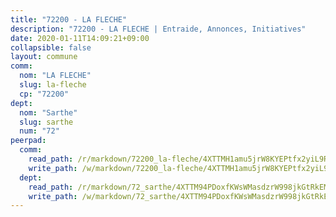 ```yaml
---
title: "72200 - LA FLECHE"
description: "72200 - LA FLECHE | Entraide, Annonces, Initiatives"
date: 2020-01-11T14:09:21+09:00
collapsible: false
layout: commune
comm:
  nom: "LA FLECHE"
  slug: la-fleche
  cp: "72200"
dept:
  nom: "Sarthe"
  slug: sarthe
  num: "72"
peerpad:
  comm:
    read_path: /r/markdown/72200_la-fleche/4XTTMH1amu5jrW8KYEPtfx2yiL9R3EExXni4AmHY7JPE56eHx
    write_path: /w/markdown/72200_la-fleche/4XTTMH1amu5jrW8KYEPtfx2yiL9R3EExXni4AmHY7JPE56eHx-K3TgULhTtEanDR5Uq6zG6kE1rJrTvkRmP2HBStZKKy3JPG5m2HaH8fL9DwFxaMx1GRyNffc894GqMTzKhPGbLAChp9uMZ9QXwja3o9xVYsABmmNxiMpMFCuGXyeJqiENwA7dTgZg
  dept:
    read_path: /r/markdown/72_sarthe/4XTTM94PDoxfKWsWMasdzrW998jkGtRkEM3CSUC42xSpuJKZ5
    write_path: /w/markdown/72_sarthe/4XTTM94PDoxfKWsWMasdzrW998jkGtRkEM3CSUC42xSpuJKZ5-K3TgTpjFyG67yVeuXvSAfSYzY4Yx2FMtDhgpv5HM2EDBJRVMn95z33xx4XjRNYNVaVsBPQ1t4pG9MoyNqwTqa8mcnEUB8rK4BMVbvUhCtGWCPSFnDCaT8GJTyimDgsCirLN3zswh
---
```


